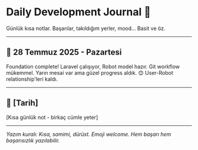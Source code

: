 # Daily Development Journal 📔

Günlük kısa notlar. Başarılar, takıldığım yerler, mood... Basit ve öz. 

---

## 📅 28 Temmuz 2025 - Pazartesi
Foundation complete! Laravel çalışıyor, Robot model hazır. Git workflow mükemmel. Yarın mesai var ama güzel progress aldık. 😊 User-Robot relationship'leri kaldı.

---

## 📅 [Tarih]
[Kısa günlük not - birkaç cümle yeter]

---

*Yazım kuralı: Kısa, samimi, dürüst. Emoji welcome. Hem başarı hem başarısızlık yazılabilir.*
